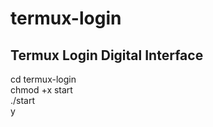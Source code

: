 # termux-login
Termux Login Digital Interface
------------------------------
cd termux-login\
chmod +x start\
./start\
y
